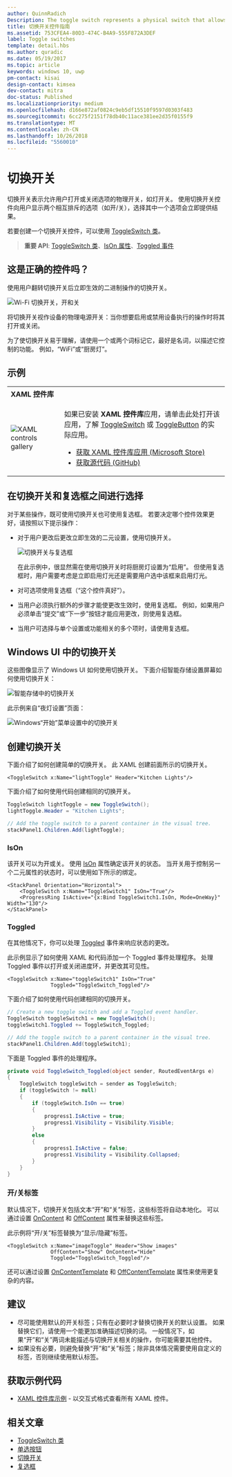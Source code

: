 ```yaml
---
author: QuinnRadich
Description: The toggle switch represents a physical switch that allows users to turn things on or off.
title: 切换开关控件指南
ms.assetid: 753CFEA4-80D3-474C-B4A9-555F872A3DEF
label: Toggle switches
template: detail.hbs
ms.author: quradic
ms.date: 05/19/2017
ms.topic: article
keywords: windows 10, uwp
pm-contact: kisai
design-contact: kimsea
dev-contact: mitra
doc-status: Published
ms.localizationpriority: medium
ms.openlocfilehash: d166e872af0824c9eb5df15510f9597d0303f483
ms.sourcegitcommit: 6cc275f2151f78db40c11ace381ee2d35f0155f9
ms.translationtype: MT
ms.contentlocale: zh-CN
ms.lasthandoff: 10/26/2018
ms.locfileid: "5560010"
---
```

# <a name="toggle-switches"></a>切换开关

切换开关表示允许用户打开或关闭选项的物理开关，如灯开关。 使用切换开关控件向用户显示两个相互排斥的选项（如开/关），选择其中一个选项会立即提供结果。

若要创建一个切换开关控件，可以使用 [ToggleSwitch 类](https://docs.microsoft.com/uwp/api/windows.ui.xaml.controls.toggleswitch)。

> **重要 API**: [ToggleSwitch 类](https://docs.microsoft.com/uwp/api/windows.ui.xaml.controls.toggleswitch)、[IsOn 属性](https://docs.microsoft.com/uwp/api/windows.ui.xaml.controls.toggleswitch.ison)、[Toggled 事件](https://docs.microsoft.com/uwp/api/windows.ui.xaml.controls.toggleswitch.toggled)

## <a name="is-this-the-right-control"></a>这是正确的控件吗？

使用用户翻转切换开关后立即生效的二进制操作的切换开关。

![Wi-Fi 切换开关，开和关](images/toggleswitches01.png)

将切换开关视作设备的物理电源开关：当你想要启用或禁用设备执行的操作时将其打开或关闭。

为了使切换开关易于理解，请使用一个或两个词标记它，最好是名词，以描述它控制的功能。 例如，“WiFi”或“厨房灯”。 

## <a name="examples"></a>示例

<table>
<th align="left">XAML 控件库<th>
<tr>
<td><img src="images/xaml-controls-gallery-sm.png" alt="XAML controls gallery"></img></td>
<td>
    <p>如果已安装 <strong style="font-weight: semi-bold">XAML 控件库</strong>应用，请单击此处打开该应用，了解 <a href="xamlcontrolsgallery:/item/ToggleSwitch">ToggleSwitch</a> 或 <a href="xamlcontrolsgallery:/item/ToggleButton">ToggleButton</a> 的实际应用。</p>
    <ul>
    <li><a href="https://www.microsoft.com/store/productId/9MSVH128X2ZT">获取 XAML 控件库应用 (Microsoft Store)</a></li>
    <li><a href="https://github.com/Microsoft/Windows-universal-samples/tree/master/Samples/XamlUIBasics">获取源代码 (GitHub)</a></li>
    </ul>
</td>
</tr>
</table>

## <a name="choosing-between-toggle-switch-and-check-box"></a>在切换开关和复选框之间进行选择

对于某些操作，既可使用切换开关也可使用复选框。 若要决定哪个控件效果更好，请按照以下提示操作：

- 对于用户更改后更改立即生效的二元设置，使用切换开关。

    ![切换开关与复选框](images/toggleswitches02.png)

    在此示例中，很显然需在使用切换开关时将厨房灯设置为“启用”。 但使用复选框时，用户需要考虑是立即启用灯光还是需要用户选中该框来启用灯光。

- 对可选项使用复选框（“这个控件真好”）。
- 当用户必须执行额外的步骤才能使更改生效时，使用复选框。 例如，如果用户必须单击“提交”或“下一步”按钮才能应用更改，则使用复选框。
- 当用户可选择与单个设置或功能相关的多个项时，请使用复选框。

## <a name="toggle-switches-in-the-windows-ui"></a>Windows UI 中的切换开关

这些图像显示了 Windows UI 如何使用切换开关。 下面介绍智能存储设置屏幕如何使用切换开关：

![智能存储中的切换开关](images/SmartStorageToggle.png)

此示例来自“夜灯设置”页面：

![Windows“开始”菜单设置中的切换开关](images/NightLightToggle.png)

## <a name="create-a-toggle-switch"></a>创建切换开关

下面介绍了如何创建简单的切换开关。 此 XAML 创建前面所示的切换开关。

```xaml
<ToggleSwitch x:Name="lightToggle" Header="Kitchen Lights"/>
```

下面介绍了如何使用代码创建相同的切换开关。

```csharp
ToggleSwitch lightToggle = new ToggleSwitch();
lightToggle.Header = "Kitchen Lights";

// Add the toggle switch to a parent container in the visual tree.
stackPanel1.Children.Add(lightToggle);
```

### <a name="ison"></a>IsOn

该开关可以为开或关。 使用 [IsOn](https://docs.microsoft.com/uwp/api/windows.ui.xaml.controls.toggleswitch.ison) 属性确定该开关的状态。 当开关用于控制另一个二元属性的状态时，可以使用如下所示的绑定。

```xaml
<StackPanel Orientation="Horizontal">
    <ToggleSwitch x:Name="ToggleSwitch1" IsOn="True"/>
    <ProgressRing IsActive="{x:Bind ToggleSwitch1.IsOn, Mode=OneWay}" Width="130"/>
</StackPanel>
```

### <a name="toggled"></a>Toggled

在其他情况下，你可以处理 [Toggled](https://docs.microsoft.com/uwp/api/windows.ui.xaml.controls.toggleswitch.toggled) 事件来响应状态的更改。

此示例显示了如何使用 XAML 和代码添加一个 Toggled 事件处理程序。 处理 Toggled 事件以打开或关闭进度环，并更改其可见性。

```xaml
<ToggleSwitch x:Name="toggleSwitch1" IsOn="True"
              Toggled="ToggleSwitch_Toggled"/>
```

下面介绍了如何使用代码创建相同的切换开关。

```csharp
// Create a new toggle switch and add a Toggled event handler.
ToggleSwitch toggleSwitch1 = new ToggleSwitch();
toggleSwitch1.Toggled += ToggleSwitch_Toggled;

// Add the toggle switch to a parent container in the visual tree.
stackPanel1.Children.Add(toggleSwitch1);
```

下面是 Toggled 事件的处理程序。

```csharp
private void ToggleSwitch_Toggled(object sender, RoutedEventArgs e)
{
    ToggleSwitch toggleSwitch = sender as ToggleSwitch;
    if (toggleSwitch != null)
    {
        if (toggleSwitch.IsOn == true)
        {
            progress1.IsActive = true;
            progress1.Visibility = Visibility.Visible;
        }
        else
        {
            progress1.IsActive = false;
            progress1.Visibility = Visibility.Collapsed;
        }
    }
}
```

### <a name="onoff-labels"></a>开/关标签

默认情况下，切换开关包括文本“开”和“关”标签，这些标签将自动本地化。 可以通过设置 [OnContent](https://docs.microsoft.com/uwp/api/windows.ui.xaml.controls.toggleswitch.oncontent) 和 [OffContent](https://docs.microsoft.com/uwp/api/windows.ui.xaml.controls.toggleswitch.offcontent) 属性来替换这些标签。

此示例将“开/关”标签替换为“显示/隐藏”标签。

```xaml
<ToggleSwitch x:Name="imageToggle" Header="Show images"
              OffContent="Show" OnContent="Hide"
              Toggled="ToggleSwitch_Toggled"/>
```

还可以通过设置 [OnContentTemplate](https://docs.microsoft.com/uwp/api/windows.ui.xaml.controls.toggleswitch.oncontenttemplate) 和 [OffContentTemplate](https://docs.microsoft.com/uwp/api/windows.ui.xaml.controls.toggleswitch.offcontenttemplate) 属性来使用更复杂的内容。

## <a name="recommendations"></a>建议

- 尽可能使用默认的开关标签；只有在必要时才替换切换开关的默认设置。 如果替换它们，请使用一个能更加准确描述切换的词。 一般情况下，如果“开”和“关”两词未能描述与切换开关相关的操作，你可能需要其他控件。
- 如果没有必要，则避免替换“开”和“关”标签；除非具体情况需要使用自定义的标签，否则继续使用默认标签。

## <a name="get-the-sample-code"></a>获取示例代码

- [XAML 控件库示例](https://github.com/Microsoft/Windows-universal-samples/tree/master/Samples/XamlUIBasics) - 以交互式格式查看所有 XAML 控件。

## <a name="related-articles"></a>相关文章

- [ToggleSwitch 类](https://docs.microsoft.com/uwp/api/windows.ui.xaml.controls.toggleswitch)
- [单选按钮](radio-button.md)
- [切换开关](toggles.md)
- [复选框](checkbox.md)
